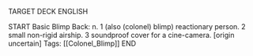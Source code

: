 TARGET DECK
ENGLISH

START
Basic
Blimp
Back: n. 1 (also (colonel) blimp) reactionary person. 2 small non-rigid airship. 3 soundproof cover for a cine-camera. [origin uncertain]
Tags: [[Colonel_Blimp]]
END
